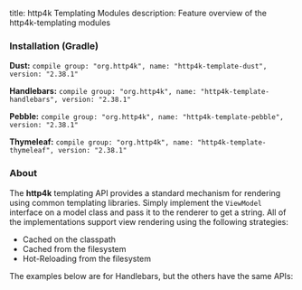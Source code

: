 title: http4k Templating Modules
description: Feature overview of the http4k-templating modules

### Installation (Gradle)
**Dust:** ```compile group: "org.http4k", name: "http4k-template-dust", version: "2.38.1"```

**Handlebars:** ```compile group: "org.http4k", name: "http4k-template-handlebars", version: "2.38.1"```

**Pebble:** ```compile group: "org.http4k", name: "http4k-template-pebble", version: "2.38.1"```

**Thymeleaf:** ```compile group: "org.http4k", name: "http4k-template-thymeleaf", version: "2.38.1"```

### About
The **http4k** templating API provides a standard mechanism for rendering using common templating libraries. Simply implement the `ViewModel` interface on a model class and pass it to the renderer to get a string. All of the implementations support view rendering using the following strategies:

* Cached on the classpath
* Cached from the filesystem
* Hot-Reloading from the filesystem

The examples below are for Handlebars, but the others have the same APIs:
<script src="https://gist-it.appspot.com/https://github.com/http4k/http4k/blob/master/src/docs/guide/modules/templating/example.kt"></script>
